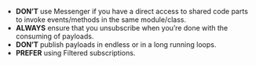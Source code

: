 * **DON’T** use Messenger if you have a direct access to shared code parts to invoke events/methods in the same module/class.
* **ALWAYS** ensure that you unsubscribe when you’re done with the consuming of payloads.
* **DON’T** publish payloads in endless or in a long running loops.
* **PREFER** using Filtered subscriptions.
